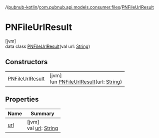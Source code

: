 //[pubnub-kotlin](../../../index.md)/[com.pubnub.api.models.consumer.files](../index.md)/[PNFileUrlResult](index.md)

# PNFileUrlResult

[jvm]\
data class [PNFileUrlResult](index.md)(val url: [String](https://kotlinlang.org/api/latest/jvm/stdlib/kotlin/-string/index.html))

## Constructors

| | |
|---|---|
| [PNFileUrlResult](-p-n-file-url-result.md) | [jvm]<br>fun [PNFileUrlResult](-p-n-file-url-result.md)(url: [String](https://kotlinlang.org/api/latest/jvm/stdlib/kotlin/-string/index.html)) |

## Properties

| Name | Summary |
|---|---|
| [url](url.md) | [jvm]<br>val [url](url.md): [String](https://kotlinlang.org/api/latest/jvm/stdlib/kotlin/-string/index.html) |

